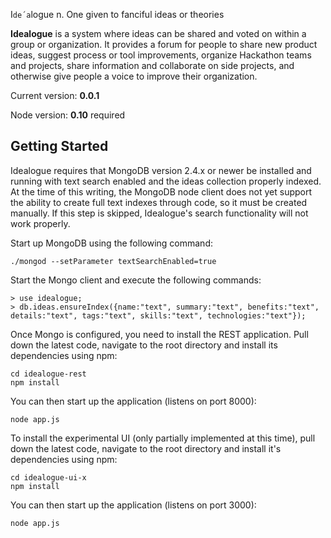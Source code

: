 I`de´a`logue
n. One given to fanciful ideas or theories

**Idealogue** is a system where ideas can be shared and voted on within a group or organization.
It provides a forum for people to share new product ideas, suggest process or tool improvements,
organize Hackathon teams and projects, share information and collaborate on side projects, and
otherwise give people a voice to improve their organization.

Current version: **0.0.1**

Node version: **0.10** required

## Getting Started
Idealogue requires that MongoDB version 2.4.x or newer be installed and running with text search enabled
and the ideas collection properly indexed.  At the time of this writing, the MongoDB node client does
not yet support the ability to create full text indexes through code, so it must be created manually.
If this step is skipped, Idealogue's search functionality will not work properly.

Start up MongoDB using the following command:
```
./mongod --setParameter textSearchEnabled=true
```

Start the Mongo client and execute the following commands:
```
> use idealogue;
> db.ideas.ensureIndex({name:"text", summary:"text", benefits:"text", details:"text", tags:"text", skills:"text", technologies:"text"});
```

Once Mongo is configured, you need to install the REST application.  Pull down the latest code, navigate to
the root directory and install its dependencies using npm:
```
cd idealogue-rest
npm install
```

You can then start up the application (listens on port 8000):
```
node app.js
```

To install the experimental UI (only partially implemented at this time), pull down the latest code, navigate to
the root directory and install it's dependencies using npm:
```
cd idealogue-ui-x
npm install
```

You can then start up the application (listens on port 3000):
```
node app.js
```